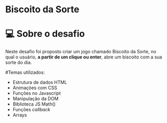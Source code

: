 # Biscoito da Sorte

# 💻 Sobre o desafio

Neste desafio foi proposto criar um jogo chamado Biscoito da Sorte, no qual o usuário, **a partir de um clique ou enter**, abre um biscoito com a sua sorte do dia.

#Temas utilizados:
- Estrutura de dados HTML
- Animações com CSS
- Funções no Javascript
- Manipulação da DOM
- Biblioteca JS Math()
- Funções *callback*
- Arrays
